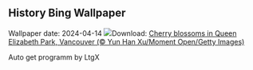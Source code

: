 ## History Bing Wallpaper
Wallpaper date: 2024-04-14
![](https://www.bing.com/th?id=OHR.SakuraDaysJapanFair_EN-CA3687472576_UHD.jpg&w=1000)Download: [Cherry blossoms in Queen Elizabeth Park, Vancouver (© Yun Han Xu/Moment Open/Getty Images)](https://www.bing.com/th?id=OHR.SakuraDaysJapanFair_EN-CA3687472576_UHD.jpg)

Auto get programm by LtgX
